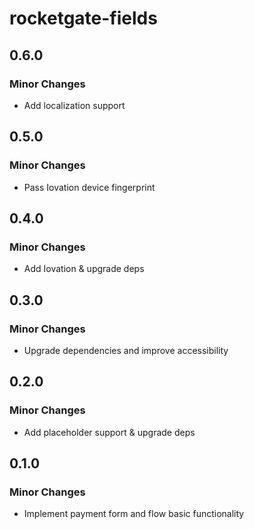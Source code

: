# rocketgate-fields

## 0.6.0

### Minor Changes

- Add localization support

## 0.5.0

### Minor Changes

- Pass Iovation device fingerprint

## 0.4.0

### Minor Changes

- Add Iovation & upgrade deps

## 0.3.0

### Minor Changes

- Upgrade dependencies and improve accessibility

## 0.2.0

### Minor Changes

- Add placeholder support & upgrade deps

## 0.1.0

### Minor Changes

- Implement payment form and flow basic functionality
